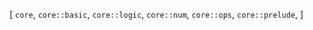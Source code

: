 [
    `core`,
    `core::basic`,
    `core::logic`,
    `core::num`,
    `core::ops`,
    `core::prelude`,
]